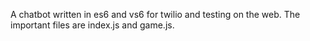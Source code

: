 A chatbot written in es6 and vs6 for twilio and testing on the web. The important files are index.js and game.js.



